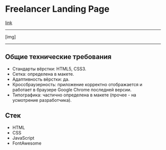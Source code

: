 # Freelancer Landing Page
[link](url)
___

[img]
___

## Общие технические требования
- Стандарты вёрстки: HTML5, CSS3.
- Сетка: определена в макете.
- Адаптивность вёрстки: да.
- Кроссбраузерность: приложение корректно отображается и работает в браузере Google Chrome последней версии.
- Типографика: частично определена в макете (прочее - на усмотрение разработчика).

## Стек
- HTML
- CSS
- JavaScript
- FontAwesome